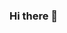 ### Hi there 👋

<!--
**nursenkara/nursenkara** is a ✨ _special_ ✨ repository because its `README.md` (this file) appears on your GitHub profile.

Here are some ideas to get you started:

- 🔭 I’m currently working on LC Waikiki .NET Bootcamp
- 🌱 I’m currently learning .NET CORE
- 📫 How to reach me: 
[![Github Badge](https://img.shields.io/badge/-Github-000?style=quare&labelColor=000&logo=Github&logoColor=white&link=https://github.com/nursenkara)](link) 
[![Top Langs](https://github-readme-stats.vercel.app/api/top-langs/?username=nursenkara&langs_count=8)](https://github.com/nursenkara/github-readme-stats)
-->

